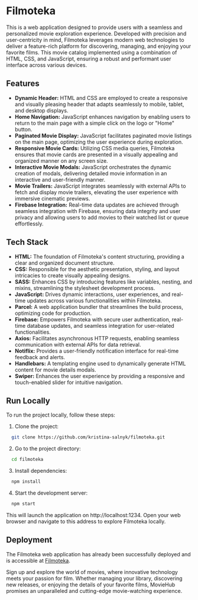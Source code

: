 
# Filmoteka

This is a web application designed to provide users with a seamless and personalized movie exploration experience. Developed with precision and user-centricity in mind, Filmoteka leverages modern web technologies to deliver a feature-rich platform for discovering, managing, and enjoying your favorite films. This movie catalog implemented using a combination of HTML, CSS, and JavaScript, ensuring a robust and performant user interface across various devices.
## Features

- **Dynamic Header:** HTML and CSS are employed to create a responsive and visually pleasing header that adapts seamlessly to mobile, tablet, and desktop displays.
- **Home Navigation:** JavaScript enhances navigation by enabling users to return to the main page with a simple click on the logo or "Home" button.
- **Paginated Movie Display:** JavaScript facilitates paginated movie listings on the main page, optimizing the user experience during exploration.
- **Responsive Movie Cards:** Utilizing CSS media queries, Filmoteka ensures that movie cards are presented in a visually appealing and organized manner on any screen size.
- **Interactive Movie Modals:** JavaScript orchestrates the dynamic creation of modals, delivering detailed movie information in an interactive and user-friendly manner.
- **Movie Trailers:** JavaScript integrates seamlessly with external APIs to fetch and display movie trailers, elevating the user experience with immersive cinematic previews.
- **Firebase Integration:** Real-time data updates are achieved through seamless integration with Firebase, ensuring data integrity and user privacy and allowing users to add movies to their watched list or queue effortlessly.
## Tech Stack

- **HTML:** The foundation of Filmoteka's content structuring, providing a clear and organized document structure.
- **CSS:** Responsible for the aesthetic presentation, styling, and layout intricacies to create visually appealing designs.
- **SASS:** Enhances CSS by introducing features like variables, nesting, and mixins, streamlining the stylesheet development process.
- **JavaScript:** Drives dynamic interactions, user experiences, and real-time updates across various functionalities within Filmoteka.
- **Parcel:** A web application bundler that streamlines the build process, optimizing code for production.
- **Firebase:** Empowers Filmoteka with secure user authentication, real-time database updates, and seamless integration for user-related functionalities.
- **Axios:** Facilitates asynchronous HTTP requests, enabling seamless communication with external APIs for data retrieval.
- **Notiflix:** Provides a user-friendly notification interface for real-time feedback and alerts.
- **Handlebars:** A templating engine used to dynamically generate HTML content for movie details modals.
- **Swiper:** Enhances the user experience by providing a responsive and touch-enabled slider for intuitive navigation.




## Run Locally

To run the project locally, follow these steps:

1. Clone the project:
```bash
  git clone https://github.com/kristina-salnyk/filmoteka.git
```
2. Go to the project directory:

```bash
  cd filmoteka
```

3. Install dependencies:

```bash
  npm install
```

4. Start the development server:

```bash
  npm start
```
This will launch the application on http://localhost:1234. Open your web browser and navigate to this address to explore Filmoteka locally.


## Deployment

The Filmoteka web application has already been successfully deployed and is accessible at [Filmoteka](https://kristina-salnyk.github.io/filmoteka/).

Sign up and explore the world of movies, where innovative technology meets your passion for film. Whether managing your library, discovering new releases, or enjoying the details of your favorite films, MovieHub promises an unparalleled and cutting-edge movie-watching experience.
